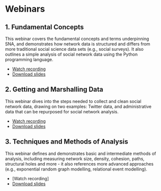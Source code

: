 # Webinars

## 1. Fundamental Concepts
This webinar covers the fundamental concepts and terms underpinning SNA, and demonstrates how network data is structured and differs from more traditional social science data sets (e.g., social surveys). It also outlines a simple analysis of social network data using the Python programming language.
* [Watch recording](https://www.youtube.com/watch?v=PJOM0m_WeTA)
* [Download slides](./sna-fundamentals-2020-09-01.pdf)

## 2. Getting and Marshalling Data
This webinar dives into the steps needed to collect and clean social network data, drawing on two examples: Twitter data, and administrative data that can be repurposed for social network analysis.
* [Watch recording](https://www.youtube.com/watch?v=csvl3oZMVjg)
* [Download slides](./sna-getting-data-2020-09-15.pdf)

## 3. Techniques and Methods of Analysis
This webinar defines and demonstrates basic and intermediate methods of analysis, including measuring network size, density, cohesion, paths, structural holes and more - it also references more advanced approaches (e.g., exponential random graph modelling, relational event modelling).
* [Watch recording]
* [Download slides](./sna-analysis-2020-09-29.pdf)
